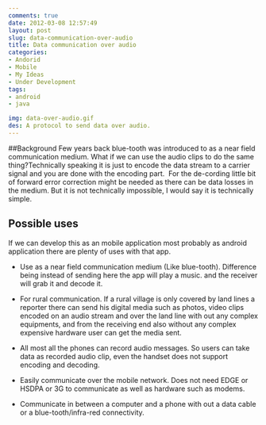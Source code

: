 ```yaml
---
comments: true
date: 2012-03-08 12:57:49
layout: post
slug: data-communication-over-audio
title: Data communication over audio
categories:
- Andorid
- Mobile
- My Ideas
- Under Development
tags:
- android
- java

img: data-over-audio.gif 
des: A protocol to send data over audio.
---
```


##Background
Few years back blue-tooth was introduced to as a near field communication medium. What if we can use the audio clips to do the same thing?Technically speaking it is just to encode the data stream to a carrier signal and you are done with the encoding part.  For the de-cording little bit of forward error correction might be needed as there can be data losses in the medium. But it is not technically impossible, I would say it is technically simple.

## Possible uses

If we can develop this as an mobile application most probably as android application there are plenty of uses with that app.
    
  * Use as a near field communication medium (Like blue-tooth). Difference being instead of sending here the app will play a music. and the receiver will grab it and decode it.
	
  * For rural communication. If a rural village is only covered by land lines a reporter there can send his digital media such as photos, video clips encoded on an audio stream and over the land line with out any complex equipments, and from the receiving end also without any complex expensive hardware user can get the media sent.
	
  * All most all the phones can record audio messages. So users can take data as recorded audio clip, even the handset does not support encoding and decoding.

  * Easily communicate over the mobile network. Does not need EDGE or HSDPA or 3G to communicate as well as hardware such as modems.
	
  * Communicate in between a computer and a phone with out a data cable or a blue-tooth/infra-red connectivity.

